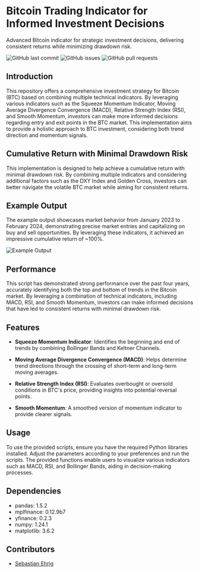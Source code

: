 # Bitcoin Trading Indicator for Informed Investment Decisions
Advanced Bitcoin indicator for strategic investment decisions, delivering consistent returns while minimizing drawdown risk.

![GitHub last commit](https://img.shields.io/github/last-commit/Sebastian-ehrig/BTC_investment_decision_indicator)
![GitHub issues](https://img.shields.io/github/issues-raw/Sebastian-ehrig/BTC_investment_decision_indicator)
![GitHub pull requests](https://img.shields.io/github/issues-pr/Sebastian-ehrig/BTC_investment_decision_indicator)

## Introduction

This repository offers a comprehensive investment strategy for Bitcoin (BTC) based on combining multiple technical indicators. By leveraging various indicators such as the Squeeze Momentum Indicator, Moving Average Divergence Convergence (MACD), Relative Strength Index (RSI), and Smooth Momentum, investors can make more informed decisions regarding entry and exit points in the BTC market. This implementation aims to provide a holistic approach to BTC investment, considering both trend direction and momentum signals.

## Cumulative Return with Minimal Drawdown Risk

This implementation is designed to help achieve a cumulative return with minimal drawdown risk. By combining multiple indicators and considering additional factors such as the DXY Index and Golden Cross, investors can better navigate the volatile BTC market while aiming for consistent returns.

## Example Output

The example output showcases market behavior from January 2023 to February 2024, demonstrating precise market entries and capitalizing on buy and sell opportunities. By leveraging these indicators, it achieved an impressive cumulative return of ~100%.

![Example Output](Figures/BTC-USD_2024-02-21_.png)

## Performance

This script has demonstrated strong performance over the past four years, accurately identifying both the top and bottom of trends in the Bitcoin market. By leveraging a combination of technical indicators, including MACD, RSI, and Smooth Momentum, investors can make informed decisions that have led to consistent returns with minimal drawdown risk.

## Features

- **Squeeze Momentum Indicator**: Identifies the beginning and end of trends by combining Bollinger Bands and Keltner Channels.

- **Moving Average Divergence Convergence (MACD)**: Helps determine trend directions through the crossing of short-term and long-term moving averages.
  
- **Relative Strength Index (RSI)**: Evaluates overbought or oversold conditions in BTC's price, providing insights into potential reversal points.

- **Smooth Momentum**: A smoothed version of momentum indicator to provide clearer signals.

## Usage

To use the provided scripts, ensure you have the required Python libraries installed. Adjust the parameters according to your preferences and run the scripts. The provided functions enable users to visualize various indicators such as MACD, RSI, and Bollinger Bands, aiding in decision-making processes.

## Dependencies

- pandas: 1.5.2
- mplfinance: 0.12.9b7
- yfinance: 0.2.3
- numpy: 1.24.1
- matplotlib: 3.6.2

## Contributors

- [Sebastian Ehrig](https://github.com/Sebastian-ehrig)
